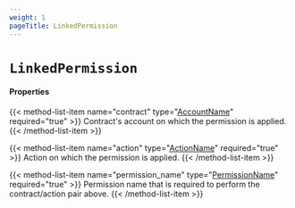 ```yaml
---
weight: 1
pageTitle: LinkedPermission
---
```


# `LinkedPermission`

#### Properties

{{< method-list-item name="contract" type="[AccountName](/eosio/public-apis/reference/types/accountname)" required="true" >}}
  Contract's account on which the permission is applied.
{{< /method-list-item >}}

{{< method-list-item name="action" type="[ActionName](/eosio/public-apis/reference/types/actionname)" required="true" >}}
  Action on which the permission is applied.
{{< /method-list-item >}}

{{< method-list-item name="permission_name" type="[PermissionName](/eosio/public-apis/reference/types/permissionname)" required="true" >}}
  Permission name that is required to perform the contract/action pair above.
{{< /method-list-item >}}

